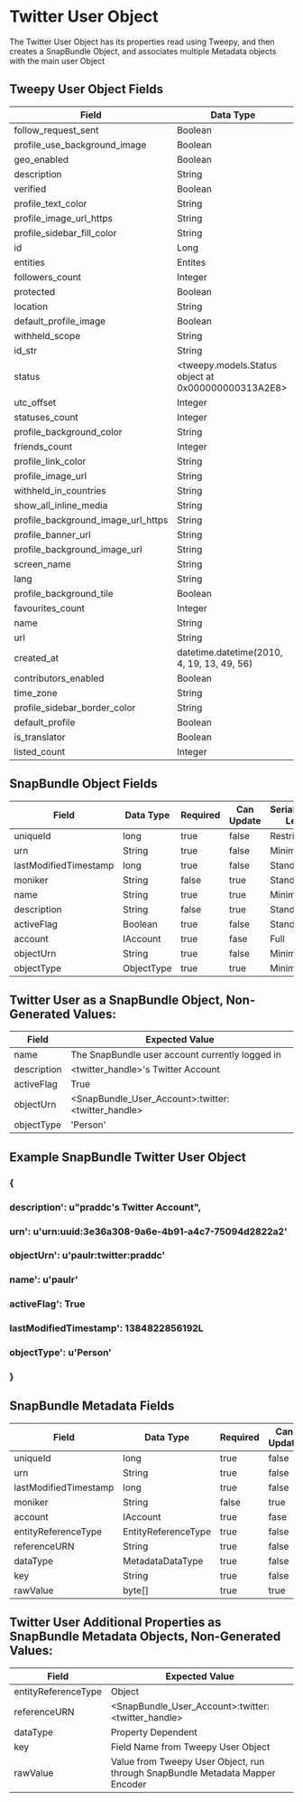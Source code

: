 # Twitter User Object
The Twitter User Object has its properties read using Tweepy, and then creates a SnapBundle Object, and associates multiple Metadata objects with the main user Object

## Tweepy User Object Fields
Field | Data Type
------------ | -------------
follow_request_sent | Boolean
profile_use_background_image | Boolean
geo_enabled | Boolean
description | String
verified | Boolean
profile_text_color | String
profile_image_url_https | String
profile_sidebar_fill_color | String
id | Long
entities | Entites
followers_count | Integer
protected | Boolean
location | String
default_profile_image | Boolean
withheld_scope | String
id_str | String
status | \<tweepy.models.Status object at 0x000000000313A2E8\>
utc_offset | Integer
statuses_count | Integer
profile_background_color | String
friends_count | Integer
profile_link_color | String
profile_image_url | String
withheld_in_countries | String
show_all_inline_media | String
profile_background_image_url_https | String
profile_banner_url | String
profile_background_image_url | String
screen_name | String
lang | String
profile_background_tile | Boolean
favourites_count | Integer
name | String
url | String
created_at | datetime.datetime(2010, 4, 19, 13, 49, 56)
contributors_enabled | Boolean
time_zone | String
profile_sidebar_border_color | String
default_profile | Boolean
is_translator | Boolean
listed_count | Integer


## SnapBundle Object Fields
Field | Data Type | Required | Can Update | Serialization Level | Default Value
------------ | ------------- | ------------ | ------------ | ------------ | ------------
uniqueId | long  | true | false | Restricted | Generated
urn | String  | true | false | Minimum | Generated
lastModifiedTimestamp | long   | true | false | Standard | Generated
moniker | String  | false | true | Standard | null
name | String  | true | true | Minimum | 
description | String  | false | true | Standard | 
activeFlag | Boolean  | true | false | Standard  | 
account | IAccount  | true | fase | Full | Generated
objectUrn | String | true | false | Minimum 
objectType | ObjectType | true | true | Minimum | Unknown 

## Twitter User as a SnapBundle Object, Non-Generated Values:
Field | Expected Value
------------ | -------------
name | The SnapBundle user account currently logged in
description | \<twitter_handle\>'s Twitter Account
activeFlag | True
objectUrn | \<SnapBundle_User_Account\>:twitter:\<twitter_handle\>
objectType | 'Person'

## Example SnapBundle Twitter User Object
###	{
###		description': u"praddc's Twitter Account", 
###		urn': u'urn:uuid:3e36a308-9a6e-4b91-a4c7-75094d2822a2'
###		objectUrn': u'paulr:twitter:praddc'
###		name': u'paulr'
###		activeFlag': True
###		lastModifiedTimestamp': 1384822856192L
###		objectType': u'Person'
###	}

## SnapBundle Metadata Fields
	
Field | Data Type | Required | Can Update | Serialization Level | Default Value
------------ | ------------- | ------------ | ------------ | ------------ | ------------
uniqueId | long  | true | false | Restricted | Generated
urn | String  | true | false | Minimum | Generated
lastModifiedTimestamp | long   | true | false | Standard | Generated
moniker | String  | false | true | Standard | null
account | IAccount  | true | fase | Full | Generated
entityReferenceType | EntityReferenceType | true | false | Minimum |
referenceURN | String | true | false | Minimum |
dataType | MetadataDataType | true | false | Minimum |
key | String | true | false | Minimum |
rawValue | byte[] | true | true | Minimum |

## Twitter User Additional Properties as SnapBundle Metadata Objects, Non-Generated Values:
Field | Expected Value
------------ | -------------
entityReferenceType | Object
referenceURN | \<SnapBundle_User_Account\>:twitter:\<twitter_handle\>
dataType | Property Dependent
key | Field Name from Tweepy User Object
rawValue | Value from Tweepy User Object, run through SnapBundle Metadata Mapper Encoder

